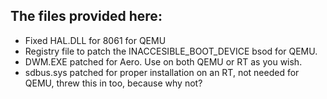  ## The files provided here:

* Fixed HAL.DLL for 8061 for QEMU
* Registry file to patch the INACCESIBLE_BOOT_DEVICE bsod for QEMU.
* DWM.EXE patched for Aero. Use on both QEMU or RT as you wish.
* sdbus.sys patched for proper installation on an RT, not needed for QEMU, threw this
in too, because why not?
